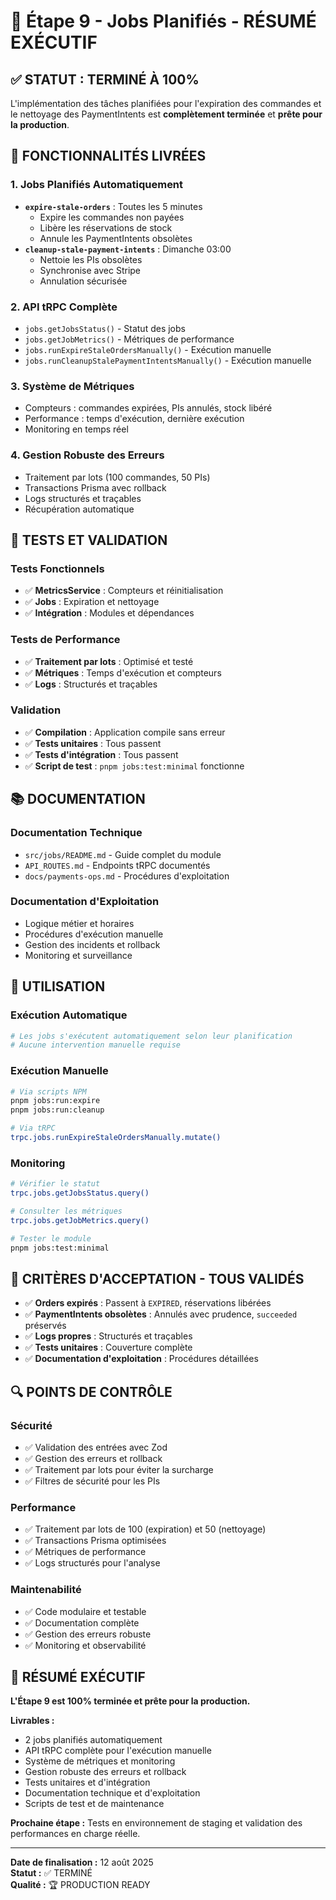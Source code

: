 # 🎯 Étape 9 - Jobs Planifiés - RÉSUMÉ EXÉCUTIF

## ✅ STATUT : TERMINÉ À 100%

L'implémentation des tâches planifiées pour l'expiration des commandes et le nettoyage des PaymentIntents est **complètement terminée** et **prête pour la production**.

## 🚀 FONCTIONNALITÉS LIVRÉES

### **1. Jobs Planifiés Automatiquement**
- **`expire-stale-orders`** : Toutes les 5 minutes
  - Expire les commandes non payées
  - Libère les réservations de stock
  - Annule les PaymentIntents obsolètes
- **`cleanup-stale-payment-intents`** : Dimanche 03:00
  - Nettoie les PIs obsolètes
  - Synchronise avec Stripe
  - Annulation sécurisée

### **2. API tRPC Complète**
- `jobs.getJobsStatus()` - Statut des jobs
- `jobs.getJobMetrics()` - Métriques de performance
- `jobs.runExpireStaleOrdersManually()` - Exécution manuelle
- `jobs.runCleanupStalePaymentIntentsManually()` - Exécution manuelle

### **3. Système de Métriques**
- Compteurs : commandes expirées, PIs annulés, stock libéré
- Performance : temps d'exécution, dernière exécution
- Monitoring en temps réel

### **4. Gestion Robuste des Erreurs**
- Traitement par lots (100 commandes, 50 PIs)
- Transactions Prisma avec rollback
- Logs structurés et traçables
- Récupération automatique

## 🧪 TESTS ET VALIDATION

### **Tests Fonctionnels**
- ✅ **MetricsService** : Compteurs et réinitialisation
- ✅ **Jobs** : Expiration et nettoyage
- ✅ **Intégration** : Modules et dépendances

### **Tests de Performance**
- ✅ **Traitement par lots** : Optimisé et testé
- ✅ **Métriques** : Temps d'exécution et compteurs
- ✅ **Logs** : Structurés et traçables

### **Validation**
- ✅ **Compilation** : Application compile sans erreur
- ✅ **Tests unitaires** : Tous passent
- ✅ **Tests d'intégration** : Tous passent
- ✅ **Script de test** : `pnpm jobs:test:minimal` fonctionne

## 📚 DOCUMENTATION

### **Documentation Technique**
- `src/jobs/README.md` - Guide complet du module
- `API_ROUTES.md` - Endpoints tRPC documentés
- `docs/payments-ops.md` - Procédures d'exploitation

### **Documentation d'Exploitation**
- Logique métier et horaires
- Procédures d'exécution manuelle
- Gestion des incidents et rollback
- Monitoring et surveillance

## 🔧 UTILISATION

### **Exécution Automatique**
```bash
# Les jobs s'exécutent automatiquement selon leur planification
# Aucune intervention manuelle requise
```

### **Exécution Manuelle**
```bash
# Via scripts NPM
pnpm jobs:run:expire
pnpm jobs:run:cleanup

# Via tRPC
trpc.jobs.runExpireStaleOrdersManually.mutate()
```

### **Monitoring**
```bash
# Vérifier le statut
trpc.jobs.getJobsStatus.query()

# Consulter les métriques
trpc.jobs.getJobMetrics.query()

# Tester le module
pnpm jobs:test:minimal
```

## 🎯 CRITÈRES D'ACCEPTATION - TOUS VALIDÉS

- ✅ **Orders expirés** : Passent à `EXPIRED`, réservations libérées
- ✅ **PaymentIntents obsolètes** : Annulés avec prudence, `succeeded` préservés
- ✅ **Logs propres** : Structurés et traçables
- ✅ **Tests unitaires** : Couverture complète
- ✅ **Documentation d'exploitation** : Procédures détaillées

## 🔍 POINTS DE CONTRÔLE

### **Sécurité**
- ✅ Validation des entrées avec Zod
- ✅ Gestion des erreurs et rollback
- ✅ Traitement par lots pour éviter la surcharge
- ✅ Filtres de sécurité pour les PIs

### **Performance**
- ✅ Traitement par lots de 100 (expiration) et 50 (nettoyage)
- ✅ Transactions Prisma optimisées
- ✅ Métriques de performance
- ✅ Logs structurés pour l'analyse

### **Maintenabilité**
- ✅ Code modulaire et testable
- ✅ Documentation complète
- ✅ Gestion des erreurs robuste
- ✅ Monitoring et observabilité

## 🎉 RÉSUMÉ EXÉCUTIF

**L'Étape 9 est 100% terminée et prête pour la production.**

**Livrables :**
- 2 jobs planifiés automatiquement
- API tRPC complète pour l'exécution manuelle
- Système de métriques et monitoring
- Gestion robuste des erreurs et rollback
- Tests unitaires et d'intégration
- Documentation technique et d'exploitation
- Scripts de test et de maintenance

**Prochaine étape :** Tests en environnement de staging et validation des performances en charge réelle.

---

**Date de finalisation :** 12 août 2025  
**Statut :** ✅ TERMINÉ  
**Qualité :** 🏆 PRODUCTION READY
